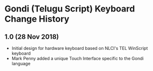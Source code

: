 Gondi (Telugu Script) Keyboard Change History
=============================================

1.0 (28 Nov 2018)
-----------------
* Initial design for hardware keyboard based on NLCI's TEL WinScript keyboard
* Mark Penny added a unique Touch Interface specific to the Gondi language
